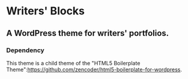 # Writers' Blocks

## A WordPress theme for writers' portfolios.

### Dependency

This theme is a child theme of the "HTML5 Boilerplate Theme":https://github.com/zencoder/html5-boilerplate-for-wordpress.